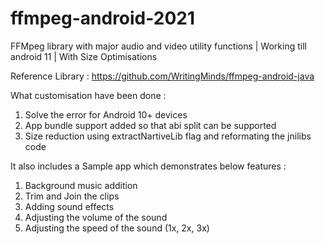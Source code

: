 # ffmpeg-android-2021
FFMpeg library with major audio and video utility functions | Working till android 11 | With Size Optimisations

Reference Library :
https://github.com/WritingMinds/ffmpeg-android-java

What customisation have been done :
1. Solve the error for Android 10+ devices
2. App bundle support added so that abi split can be supported
3. Size reduction using extractNartiveLib flag and reformating the jnilibs code

It also includes a Sample app which demonstrates below features :
1. Background music addition
2. Trim and Join the clips
3. Adding sound effects
4. Adjusting the volume of the sound
5. Adjusting the speed of the sound (1x, 2x, 3x)


